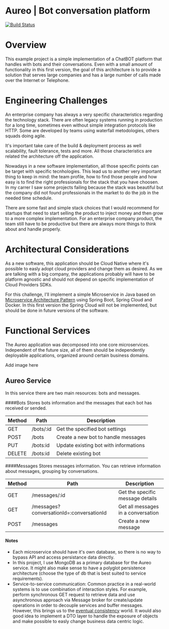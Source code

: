 # Aureo | Bot conversation platform

[![Build Status](https://travis-ci.org/joemccann/dillinger.svg?branch=master)](https://travis-ci.org/joemccann/dillinger)

# Overview
This example project is a simple implementation of a ChatBOT platform that handles with bots and their conversations. Even with a small amount of functionality in this first version, the goal of this architecture is to provide a solution that serves large companies and has a large number of calls made over the Internet or Telephone.

# Engineering Challenges
An enterprise company has always a very specific characteristics regarding the technology stack. There are often legacy systems running in production for a long time, sometimes even without simple integration protocols like HTTP. Some are developed by teams using waterfall metodologies, others squads doing agile.

It's important take care of the build & deployment process as well scalability, fault tolerance, tests and more. All those characteristics are related the architecture off the application. 

Nowadays in a new software implementation, all those specific points can be target with specific tecnhologies. This lead us to another very important thing to keep in mind: the team profile, how to find those people and how easy is to find the right professionals for the stack that you have choosen. In my carrer I saw some projects failing because the stack was beautiful but the company did not found professionals in the market to do the job in the needed time schedule.

There are some fast and simple stack choices that I would recommend for startups that need to start selling the product to inject money and then grow to a more complex implementation. For an enterprise company product, the team still have to be productive but there are always more things to think about and handle properly.

# Architectural Considerations
As a new software, this application should be Cloud Native where it's possible to easly adopt cloud providers and change them as desired. As we are talking with a big company, the applications probably will have to be platform agnostic and should not depend on specific implementation of Cloud Providers SDKs.

For this challenge, I'll implement a simple Microservice in Java based on [Microservice Architecture Pattern](https://martinfowler.com/microservices/) using Spring Boot, Spring Cloud and Docker. In this first version the Spring Cloud will not be implemented, but should be done in future versions of the software.

# Functional Services
The Aureo application was decomposed into one core microservices. Independent of the future size, all of them should be independently deployable applications, organized around certain business domains.

Add image here

## Aureo Service
In this service there are two main resources: bots and messages.

####Bots
Stores bots information and the messages that each bot has received or sended.

Method	| Path	| Description	|
------------- | ------------------------- | ------------- |
GET	    | /bots/:id	| Get the specified bot settings
POST	| /bots	    | Create a new bot to handle messages
PUT	    | /bots:id	| Update existing bot with informations
DELETE	| /bots:id	| Delete existing bot

####Messages
Stores messages information. You can retrieve information about messages, grouping by conversations.

Method	| Path	| Description	|
------------- | ------------------------- | ------------- |
GET	    | /messages/:id	| Get the specific message details
GET	    | /messages?conversationId=:conversationId	| Get all messages in a conversation
POST    | /messages	    | Create a new message


#### Notes
- Each microservice should have it's own database, so there is no way to bypass API and access persistance data directly.
- In this project, I use MongoDB as a primary database for the Aureo service. It might also make sense to have a polyglot persistence architecture (сhoose the type of db that is best suited to service requirements).
- Service-to-service communication: Common practice in a real-world systems is to use combination of interaction styles. For example, perform synchronous GET request to retrieve data and use asynchronous approach via Message broker for create/update operations in order to decouple services and buffer messages. However, this brings us to the [eventual consistency](http://martinfowler.com/articles/microservice-trade-offs.html#consistency) world. It would also good idea to implement a DTO layer to handle the exposure of objects and make possible to easly change business data centric logic.